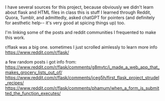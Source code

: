 I have several sources for this project, because obviously we didn't learn about flask and HTML files in class
this is stuff I learned through Reddit, Quora, Tumblr, and admittedly, asked chatGPT for pointers (and definitely for aesthetic help-- it's very good at spicing things up) too. 

I'm linking some of the posts and reddit communities I frequented to make this work.

r/flask was a big one. sometimes I just scrolled aimlessly to learn more info 
https://www.reddit.com/r/flask/

a few random posts i got info from:
https://www.reddit.com/r/flask/comments/g8mvtc/i_made_a_web_app_that_makes_grocery_lists_out_of/
https://www.reddit.com/r/flask/comments/jceg5h/first_flask_project_strudel_recipes/
https://www.reddit.com/r/flask/comments/phamum/when_a_form_is_submitted_the_function_executes/
